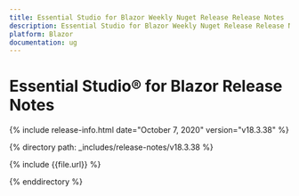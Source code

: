 ```yaml
---
title: Essential Studio for Blazor Weekly Nuget Release Release Notes  
description: Essential Studio for Blazor Weekly Nuget Release Release Notes  
platform: Blazor
documentation: ug
---
```


# Essential Studio&reg; for Blazor  Release Notes  

{% include release-info.html date="October 7, 2020"  version="v18.3.38" %} 

{% directory path: _includes/release-notes/v18.3.38 %}

{% include {{file.url}} %}

{% enddirectory %}

